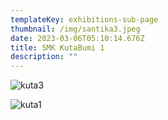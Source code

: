 ```yaml
---
templateKey: exhibitions-sub-page
thumbnail: /img/santika3.jpeg
date: 2023-03-06T05:10:14.676Z
title: SMK KutaBumi 1
description: ""
---
```

![kuta3](/img/santika1.jpeg)

![kuta1](/img/santika2.jpeg)

